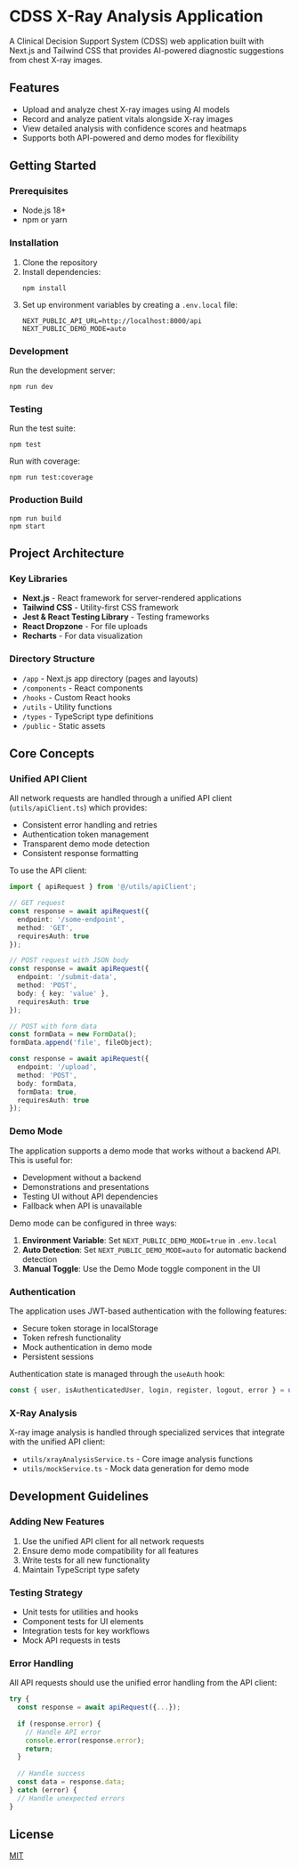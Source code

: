 # CDSS X-Ray Analysis Application

A Clinical Decision Support System (CDSS) web application built with Next.js and Tailwind CSS that provides AI-powered diagnostic suggestions from chest X-ray images.

## Features

- Upload and analyze chest X-ray images using AI models
- Record and analyze patient vitals alongside X-ray images
- View detailed analysis with confidence scores and heatmaps
- Supports both API-powered and demo modes for flexibility

## Getting Started

### Prerequisites

- Node.js 18+ 
- npm or yarn

### Installation

1. Clone the repository
2. Install dependencies:
   ```
   npm install
   ```
3. Set up environment variables by creating a `.env.local` file:
   ```
   NEXT_PUBLIC_API_URL=http://localhost:8000/api
   NEXT_PUBLIC_DEMO_MODE=auto
   ```

### Development

Run the development server:
```
npm run dev
```

### Testing

Run the test suite:
```
npm test
```

Run with coverage:
```
npm run test:coverage
```

### Production Build

```
npm run build
npm start
```

## Project Architecture

### Key Libraries

- **Next.js** - React framework for server-rendered applications
- **Tailwind CSS** - Utility-first CSS framework
- **Jest & React Testing Library** - Testing frameworks
- **React Dropzone** - For file uploads
- **Recharts** - For data visualization

### Directory Structure

- `/app` - Next.js app directory (pages and layouts)
- `/components` - React components
- `/hooks` - Custom React hooks
- `/utils` - Utility functions
- `/types` - TypeScript type definitions
- `/public` - Static assets

## Core Concepts

### Unified API Client

All network requests are handled through a unified API client (`utils/apiClient.ts`) which provides:

- Consistent error handling and retries
- Authentication token management
- Transparent demo mode detection
- Consistent response formatting

To use the API client:

```typescript
import { apiRequest } from '@/utils/apiClient';

// GET request
const response = await apiRequest({
  endpoint: '/some-endpoint',
  method: 'GET',
  requiresAuth: true
});

// POST request with JSON body
const response = await apiRequest({
  endpoint: '/submit-data',
  method: 'POST',
  body: { key: 'value' },
  requiresAuth: true
});

// POST with form data
const formData = new FormData();
formData.append('file', fileObject);

const response = await apiRequest({
  endpoint: '/upload',
  method: 'POST',
  body: formData,
  formData: true,
  requiresAuth: true
});
```

### Demo Mode

The application supports a demo mode that works without a backend API. This is useful for:

- Development without a backend
- Demonstrations and presentations
- Testing UI without API dependencies
- Fallback when API is unavailable

Demo mode can be configured in three ways:

1. **Environment Variable**: Set `NEXT_PUBLIC_DEMO_MODE=true` in `.env.local`
2. **Auto Detection**: Set `NEXT_PUBLIC_DEMO_MODE=auto` for automatic backend detection
3. **Manual Toggle**: Use the Demo Mode toggle component in the UI

### Authentication

The application uses JWT-based authentication with the following features:

- Secure token storage in localStorage
- Token refresh functionality
- Mock authentication in demo mode
- Persistent sessions

Authentication state is managed through the `useAuth` hook:

```typescript
const { user, isAuthenticatedUser, login, register, logout, error } = useAuth();
```

### X-Ray Analysis

X-ray image analysis is handled through specialized services that integrate with the unified API client:

- `utils/xrayAnalysisService.ts` - Core image analysis functions
- `utils/mockService.ts` - Mock data generation for demo mode

## Development Guidelines

### Adding New Features

1. Use the unified API client for all network requests
2. Ensure demo mode compatibility for all features
3. Write tests for all new functionality
4. Maintain TypeScript type safety

### Testing Strategy

- Unit tests for utilities and hooks
- Component tests for UI elements
- Integration tests for key workflows
- Mock API requests in tests

### Error Handling

All API requests should use the unified error handling from the API client:

```typescript
try {
  const response = await apiRequest({...});
  
  if (response.error) {
    // Handle API error
    console.error(response.error);
    return;
  }
  
  // Handle success
  const data = response.data;
} catch (error) {
  // Handle unexpected errors
}
```

## License

[MIT](LICENSE)
